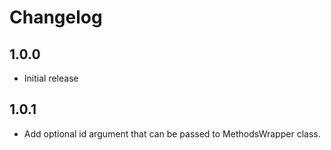 # Changelog
## 1.0.0
* Initial release

## 1.0.1
* Add optional id argument that can be passed to MethodsWrapper class.
